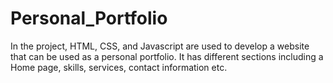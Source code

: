 # Personal_Portfolio
In the project, HTML, CSS, and Javascript are used to develop a website that can be used as a personal portfolio. It has different sections including a Home page, skills, services, contact information etc. 
